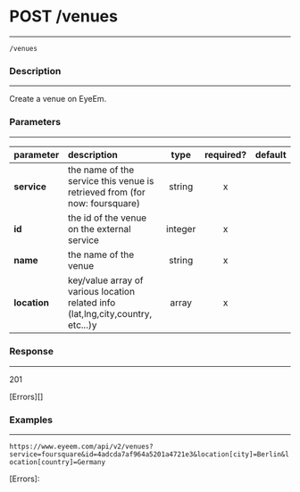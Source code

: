 # POST /venues    
***
`/venues`

### Description
***
Create a venue on EyeEm.

### Parameters
***

|parameter| description| type |required? |default|
|:---------|:--------------|:----------:|:------------:|:------------:|
|**service**|the name of the service this venue is retrieved from (for now: foursquare)|string|x||
|**id**| the id of the venue on the external service|integer|x||
|**name**|the name of the venue|string|x||
|**location**|key/value array of various location related info (lat,lng,city,country, etc...)y|array|x||

### Response
***


201



[Errors][]

### Examples
***

`https://www.eyeem.com/api/v2/venues?service=foursquare&id=4adcda7af964a5201a4721e3&location[city]=Berlin&location[country]=Germany`







[Errors]: 